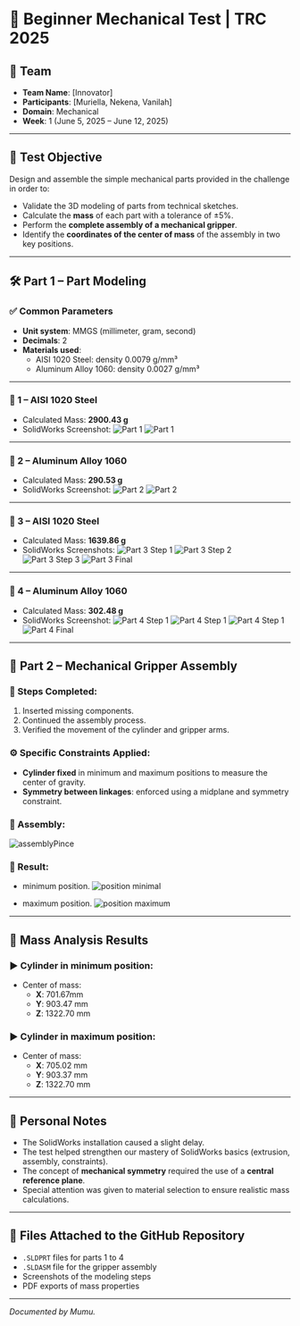 # 📄 Beginner Mechanical Test | TRC 2025

## 👤 Team
- **Team Name**: [Innovator]
- **Participants**: [Muriella, Nekena, Vanilah]
- **Domain**: Mechanical
- **Week**: 1 (June 5, 2025 – June 12, 2025)

---

## 🎯 Test Objective
Design and assemble the simple mechanical parts provided in the challenge in order to:
- Validate the 3D modeling of parts from technical sketches.
- Calculate the **mass** of each part with a tolerance of ±5%.
- Perform the **complete assembly of a mechanical gripper**.
- Identify the **coordinates of the center of mass** of the assembly in two key positions.

---

## 🛠️ Part 1 – Part Modeling

### ✅ Common Parameters
- **Unit system**: MMGS (millimeter, gram, second)
- **Decimals**: 2
- **Materials used**:
  - AISI 1020 Steel: density 0.0079 g/mm³
  - Aluminum Alloy 1060: density 0.0027 g/mm³

---

### 🔹 1 – AISI 1020 Steel
- Calculated Mass: **2900.43 g**
- SolidWorks Screenshot:
  ![Part 1](../screenshots/piece1.png)
  ![Part 1](../screenshots/piece1final.png)

---

### 🔹 2 – Aluminum Alloy 1060
- Calculated Mass: **290.53 g**
- SolidWorks Screenshot:
  ![Part 2](../screenshots/piece2.png)
  ![Part 2](../screenshots/piece2final.png)

---

### 🔹 3 – AISI 1020 Steel
- Calculated Mass: **1639.86 g**
- SolidWorks Screenshots:
  ![Part 3 Step 1](../screenshots/piece3Step1.png)
  ![Part 3 Step 2](../screenshots/piece3step2.png)
  ![Part 3 Step 3](../screenshots/piece3Step3.png)
  ![Part 3 Final](../screenshots/piece3Final.png)

---

### 🔹 4 – Aluminum Alloy 1060
- Calculated Mass: **302.48 g**
- SolidWorks Screenshot:
   ![Part 4 Step 1](../screenshots/pice4step1.png)
   ![Part 4 Step 1](../screenshots/piece4Step2.png)
   ![Part 4 Step 1](../screenshots/piece4Step4.png)
   ![Part 4 Final](../screenshots/piece4Final.png)

---

## 🧩 Part 2 – Mechanical Gripper Assembly

### 🧱 Steps Completed:
1. Inserted missing components.
2. Continued the assembly process.
3. Verified the movement of the cylinder and gripper arms.

### ⚙️ Specific Constraints Applied:
- **Cylinder fixed** in minimum and maximum positions to measure the center of gravity.
- **Symmetry between linkages**: enforced using a midplane and symmetry constraint.

### 🔄 Assembly:

 ![assemblyPince](../screenshots/assemblage1.png)


### 🔄 Result:
- minimum position.
 ![position minimal](../screenshots/pincePositionMaximal.png)

- maximum position.
 ![position maximum](../screenshots/pincePositionMinimal.png)
---

## 📍 Mass Analysis Results
### ▶️ Cylinder in **minimum position**:
- Center of mass:
  - **X**: 701.67mm
  - **Y**: 903.47 mm
  - **Z**: 1322.70 mm
### ▶️ Cylinder in **maximum position**:
- Center of mass:
  - **X**: 705.02 mm
  - **Y**: 903.37 mm
  - **Z**: 1322.70 mm
   
---

## 📝 Personal Notes
- The SolidWorks installation caused a slight delay.
- The test helped strengthen our mastery of SolidWorks basics (extrusion, assembly, constraints).
- The concept of **mechanical symmetry** required the use of a **central reference plane**.
- Special attention was given to material selection to ensure realistic mass calculations.

---

## 📂 Files Attached to the GitHub Repository
- `.SLDPRT` files for parts 1 to 4
- `.SLDASM` file for the gripper assembly
- Screenshots of the modeling steps
- PDF exports of mass properties

---
*Documented by Mumu.*
